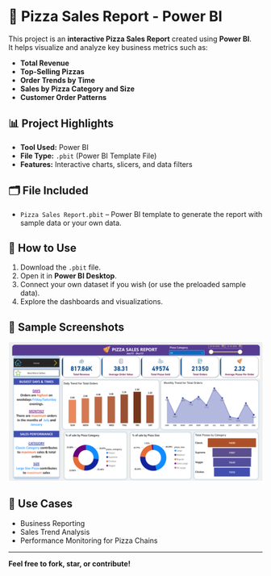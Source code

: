 # 🍕 Pizza Sales Report - Power BI

This project is an **interactive Pizza Sales Report** created using **Power BI**.  
It helps visualize and analyze key business metrics such as:

- **Total Revenue**
- **Top-Selling Pizzas**
- **Order Trends by Time**
- **Sales by Pizza Category and Size**
- **Customer Order Patterns**

## 📊 Project Highlights

- **Tool Used:** Power BI  
- **File Type:** `.pbit` (Power BI Template File)  
- **Features:** Interactive charts, slicers, and data filters

## 🗂️ File Included

- `Pizza Sales Report.pbit` – Power BI template to generate the report with sample data or your own data.

## 🚀 How to Use

1. Download the `.pbit` file.
2. Open it in **Power BI Desktop**.
3. Connect your own dataset if you wish (or use the preloaded sample data).
4. Explore the dashboards and visualizations.

## 📸 Sample Screenshots
![Dashboard Screenshot](https://github.com/mukeshmadipelly/Pizza-Sales-Report/blob/main/Screenshot%202025-07-15%20142328.png)
## 💼 Use Cases

- Business Reporting  
- Sales Trend Analysis  
- Performance Monitoring for Pizza Chains  

---

**Feel free to fork, star, or contribute!**
